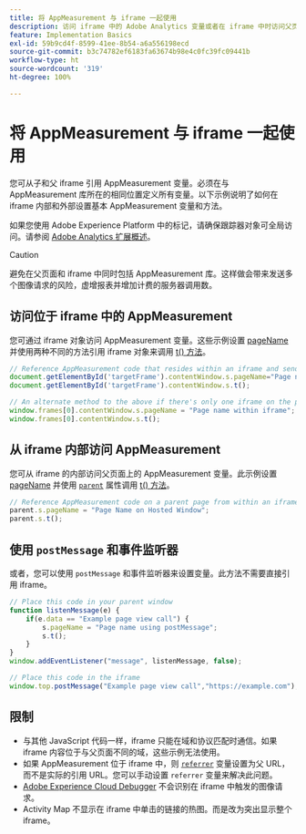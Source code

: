 ```yaml
---
title: 将 AppMeasurement 与 iframe 一起使用
description: 访问 iframe 中的 Adobe Analytics 变量或者在 iframe 中时访问父页面
feature: Implementation Basics
exl-id: 59b9cd4f-8599-41ee-8b54-a6a556198ecd
source-git-commit: b3c74782ef6183fa63674b98e4c0fc39fc09441b
workflow-type: ht
source-wordcount: '319'
ht-degree: 100%

---
```


# 将 AppMeasurement 与 iframe 一起使用

您可从子和父 iframe 引用 AppMeasurement 变量。必须在与 AppMeasurement 库所在的相同位置定义所有变量。以下示例说明了如何在 iframe 内部和外部设置基本 AppMeasurement 变量和方法。

如果您使用 Adobe Experience Platform 中的标记，请确保跟踪器对象可全局访问。请参阅 [Adobe Analytics 扩展概述](https://experienceleague.adobe.com/docs/experience-platform/tags/extensions/adobe/analytics/overview.html?lang=zh-Hans)。

>[!CAUTION]
>
>避免在父页面和 iframe 中同时包括 AppMeasurement 库。这样做会带来发送多个图像请求的风险，虚增报表并增加计费的服务器调用数。

## 访问位于 iframe 中的 AppMeasurement

您可通过 iframe 对象访问 AppMeasurement 变量。这些示例设置 [pageName](../vars/page-vars/pagename.md) 并使用两种不同的方法引用 iframe 对象来调用 [t() 方法](../vars/functions/t-method.md)。

```js
// Reference AppMeasurement code that resides within an iframe and send an image request
document.getElementById('targetFrame').contentWindow.s.pageName="Page name within iframe";
document.getElementById('targetFrame').contentWindow.s.t();

// An alternate method to the above if there's only one iframe on the page
window.frames[0].contentWindow.s.pageName = "Page name within iframe";
window.frames[0].contentWindow.s.t();
```

## 从 iframe 内部访问 AppMeasurement

您可从 iframe 的内部访问父页面上的 AppMeasurement 变量。此示例设置 [pageName](../vars/page-vars/pagename.md) 并使用 [`parent`](https://www.w3schools.com/jsref/prop_win_parent.asp) 属性调用 [t() 方法](../vars/functions/t-method.md)。

```js
// Reference AppMeasurement code on a parent page from within an iframe and send an image request
parent.s.pageName = "Page Name on Hosted Window";
parent.s.t();
```

## 使用 `postMessage` 和事件监听器

或者，您可以使用 `postMessage` 和事件监听器来设置变量。此方法不需要直接引用 iframe。

```js
// Place this code in your parent window
function listenMessage(e) {
    if(e.data == "Example page view call") {
        s.pageName = "Page name using postMessage";
        s.t();
    }
}
window.addEventListener("message", listenMessage, false);

// Place this code in the iframe
window.top.postMessage("Example page view call","https://example.com");
```

## 限制

* 与其他 JavaScript 代码一样，iframe 只能在域和协议匹配时通信。如果 iframe 内容位于与父页面不同的域，这些示例无法使用。
* 如果 AppMeasurement 位于 iframe 中，则 [`referrer`](../vars/page-vars/referrer.md) 变量设置为父 URL，而不是实际的引用 URL。您可以手动设置 `referrer` 变量来解决此问题。
* [Adobe Experience Cloud Debugger](https://experienceleague.adobe.com/docs/debugger/using/experience-cloud-debugger.html?lang=zh-Hans) 不会识别在 iframe 中触发的图像请求。
* Activity Map 不显示在 iframe 中单击的链接的热图。而是改为突出显示整个 iframe。

